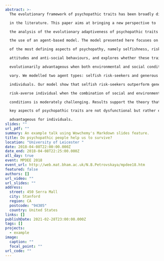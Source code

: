 ```yaml
---
abstract: >-
  The evolutionary framework of psychopathic traits has been broadly discussed

  in the literature. This paper aims at bringing a new perspective to

  the analysis of the evolutionary adaptiveness of psychopathic traits through

  the use of an agent-based model. The model presented here focuses on some

  of the most defining aspects of psychopathy, namely selfishness, risk-seeking

  attitudes and anti-social behaviours, and explores whether these traits are

  evolutionarily advantageous when both environmental and social conditions

  vary. We modelled two agent types: selfish risk-seekers and generous riskaverse

  individuals. Our model show that selfish risk-seekers outperform generous

  risk-averse individual when the combination of social and environmental

  conditions is moderately challenging. Results support the theory that

  key aspects of psychopathic traits are not dysfunctional but rather evolutionarily

  advantageous for individuals.
slides: ""
url_pdf: ""
summary: An example talk using Wowchemy's Markdown slides feature.
title: Do psychopathic people help us to survive?
location: "University of Leicester "
date: 2018-04-08T22:00:00.000Z
date_end: 2018-04-08T22:25:00.000Z
all_day: true
event: MPDEE 2018
event_url: http://web.mat.bham.ac.uk/N.B.Petrovskaya/mpdee18.htm
featured: false
authors: []
url_video: ""
url_slides: ""
address:
  street: 450 Serra Mall
  city: Stanford
  region: CA
  postcode: "94305"
  country: United States
links: []
publishDate: 2021-02-28T23:00:00.000Z
tags: []
projects:
  - example
image:
  caption: ""
  focal_point: ""
url_code: ""
---
```

